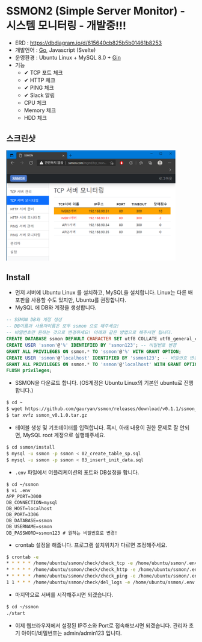 # SSMON2 (Simple Server Monitor) - 시스템 모니터링 - 개발중!!!

* ERD : https://dbdiagram.io/d/615640cb825b5b01461b8253
* 개발언어 : [Go](https://golang.org/), Javascript (Svelte)
* 운영환경 : Ubuntu Linux + MySQL 8.0 + [Gin](https://gin-gonic.com/)
* 기능
  * ✔ TCP 포트 체크
  * ✔ HTTP 체크
  * ✔ PING 체크
  * ✔ Slack 알림
  * CPU 체크
  * Memory 체크
  * HDD 체크

## 스크린샷
<img src="screenshots/tcp_monitor.png" width="450px" title="TCP Server Monitor"/>

## Install

* 먼저 서버에 Ubuntu Linux 를 설치하고, MySQL을 설치합니다. Linux는 다른 배포판을 사용할 수도 있지만, Ubuntu를 권장합니다.
* MySQL 에 DB와 계정을 생성합니다.
```sql
-- SSMON DB와 계정 생성
-- DB이름과 사용자이름은 모두 ssmon 으로 해주세요!
-- 비밀번호만 원하는 것으로 변경하세요! 아래와 같은 방법으로 해주시면 됩니다.
CREATE DATABASE ssmon DEFAULT CHARACTER SET utf8 COLLATE utf8_general_ci;
CREATE USER 'ssmon'@'%' IDENTIFIED BY 'ssmon123'; -- 비밀번호 변경
GRANT ALL PRIVILEGES ON ssmon.* TO 'ssmon'@'%' WITH GRANT OPTION;
CREATE USER 'ssmon'@'localhost' IDENTIFIED BY 'ssmon123'; -- 비밀번호 변경
GRANT ALL PRIVILEGES ON ssmon.* TO 'ssmon'@'localhost' WITH GRANT OPTION;
FLUSH privileges;
```
* SSMON을 다운로드 합니다. (OS계정은 Ubuntu Linux의 기본인 ubuntu로 진행합니다.)
```bash
$ cd ~
$ wget https://github.com/gauryan/ssmon/releases/download/v0.1.1/ssmon_v0.1.1.tar.gz
$ tar xvfz ssmon_v0.1.0.tar.gz
```
* 테이블 생성 및 기초데이터를 입력합니다. 혹시, 아래 내용이 권한 문제로 잘 안되면, MySQL root 계정으로 실행해주세요.
```bash
$ cd ssmon/install
$ mysql -u ssmon -p ssmon < 02_create_table_sp.sql
$ mysql -u ssmon -p ssmon < 03_insert_init_data.sql
```
* `.env` 파일에서 어플리케이션의 포트와 DB설정을 합니다.
```
$ cd ~/ssmon
$ vi .env
APP_PORT=3000
DB_CONNECTION=mysql
DB_HOST=localhost
DB_PORT=3306
DB_DATABASE=ssmon
DB_USERNAME=ssmon
DB_PASSWORD=ssmon123 # 원하는 비밀번호로 변경!
```
* crontab 설정을 해줍니다. 프로그램 설치위치가 다르면 조정해주세요.
```bash
$ crontab -e
* * * * * /home/ubuntu/ssmon/check/check_tcp -e /home/ubuntu/ssmon/.env
* * * * * /home/ubuntu/ssmon/check/check_http -e /home/ubuntu/ssmon/.env
* * * * * /home/ubuntu/ssmon/check/check_ping -e /home/ubuntu/ssmon/.env
1 1 * * * /home/ubuntu/ssmon/check/del_logs -e /home/ubuntu/ssmon/.env
```
* 마지막으로 서버를 시작해주시면 되겠습니다.
```bash
$ cd ~/ssmon
./start
```
* 이제 웹브라우저에서 설정된 IP주소와 Port로 접속해보시면 되겠습니다. 관리자 초기 아이디/비밀번호는 admin/admin123 입니다.
